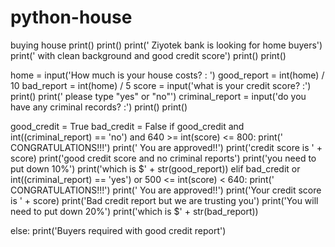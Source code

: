 # python-house
buying house
print()
print()
print('   Ziyotek bank is looking for home buyers')
print(' with clean background and good credit score')
print()
print()



home = input('How much is your house costs? : ')
good_report = int(home) / 10
bad_report = int(home) / 5
score = input('what is your credit score? :')
print()
print('        please type "yes" or "no"')
criminal_report = input('do you have any criminal records? :')
print()
print()




good_credit = True
bad_credit = False
if good_credit and int((criminal_report) == 'no') and 640 >= int(score) <= 800:
    print('           CONGRATULATIONS!!!')
    print('           You are approved!!')
    print('credit score is ' + score)
    print('good credit score and no criminal reports')
    print('you need to put down 10%')
    print('which is $' + str(good_report))
elif bad_credit or int((criminal_report) == 'yes') or 500 <= int(score) < 640:
    print('           CONGRATULATIONS!!!')
    print('           You are approved!!')
    print('Your credit score is ' + score)
    print('Bad credit report but we are trusting you')
    print('You will need to put down 20%')
    print('which is $' + str(bad_report))


else:
    print('Buyers required with good credit report')
